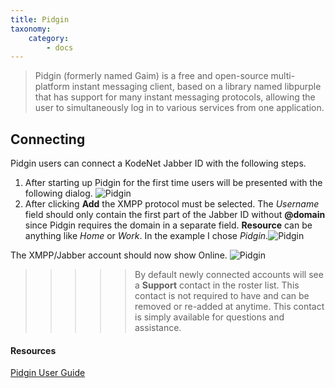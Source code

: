 ```yaml
---
title: Pidgin
taxonomy:
    category:
        - docs
---
```


> Pidgin (formerly named Gaim) is a free and open-source multi-platform instant messaging client, based on a library named libpurple that has support for many instant messaging protocols, allowing the user to simultaneously log in to various services from one application.

## Connecting

Pidgin users can connect a KodeNet Jabber ID with the following steps.

1. After starting up Pidgin for the first time users will be presented with the following dialog. 
![Pidgin](/user/pages/media/pidgin/connect/step1.png)
2. After clicking **Add** the XMPP protocol must be selected. The *Username* field should only contain the first part of the Jabber ID without **@domain** since Pidgin requires the domain in a separate field. **Resource** can be anything like _Home_ or _Work_. In the example I chose _Pidgin_.![Pidgin](/user/pages/media/pidgin/connect/step2.png)

The XMPP/Jabber account should now show Online.
![Pidgin](/user/pages/media/pidgin/connect/step3.png)

>>>>> By default newly connected accounts will see a **Support** contact in the roster list. This contact is not required to have and can be removed or re-added at anytime. This contact is simply available for questions and assistance.

#### Resources
[Pidgin User Guide](https://developer.pidgin.im/wiki/Using%20Pidgin)
